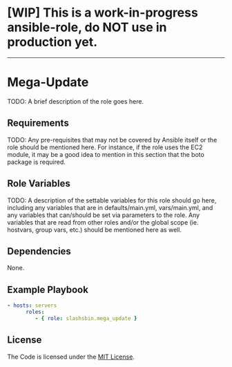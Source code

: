 # [WIP] This is a work-in-progress ansible-role, do NOT use in production yet.

---

Mega-Update
===========

TODO: A brief description of the role goes here.

Requirements
------------

TODO: Any pre-requisites that may not be covered by Ansible itself or the role should be mentioned here. For instance, if the role uses the EC2 module, it may be a good idea to mention in this section that the boto package is required.

Role Variables
--------------

TODO: A description of the settable variables for this role should go here, including any variables that are in defaults/main.yml, vars/main.yml, and any variables that can/should be set via parameters to the role. Any variables that are read from other roles and/or the global scope (ie. hostvars, group vars, etc.) should be mentioned here as well.

Dependencies
------------

None.

Example Playbook
----------------

```yaml
- hosts: servers
      roles:
         - { role: slashsbin.mega_update }
```

License
-------

The Code is licensed under the [MIT License](https://slashsbin.mit-license.org/).

